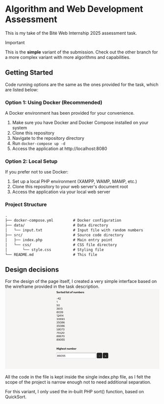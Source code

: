 # Algorithm and Web Development Assessment

This is my take of the Bitė Web Internship 2025 assessment task.

> [!IMPORTANT]
> This is the <b>simple</b> variant of the submission. Check out the other branch for a more complex variant
with more algorithms and capabilities.

## Getting Started
Code running options are the same as the ones provided for the task, which are listed below:

### Option 1: Using Docker (Recommended)
A Docker environment has been provided for your convenience.

1. Make sure you have Docker and Docker Compose installed on your system
2. Clone this repository
3. Navigate to the repository directory
4. Run `docker-compose up -d`
5. Access the application at http://localhost:8080

### Option 2: Local Setup
If you prefer not to use Docker:

1. Set up a local PHP environment (XAMPP, WAMP, MAMP, etc.)
2. Clone this repository to your web server's document root
3. Access the application via your local web server


### Project Structure
```
.
├── docker-compose.yml         # Docker configuration
├── data/                      # Data directory
│   └── input.txt              # Input file with random numbers
├── src/                       # Source code directory
│   ├── index.php              # Main entry point
│   └── css/                   # CSS file directory
│       └── style.css          # Styling file
└── README.md                  # This file
```

## Design decisions

For the design of the page itself, I created a very simple interface based on the wireframe provided in the task
description.
![The design of the page](page.png)

All the code in the file is kept inside the single index.php file, as I felt the scope of the project is narrow enough
not to need additional separation.

For this variant, I only used the in-built PHP sort() function, based on QuickSort.